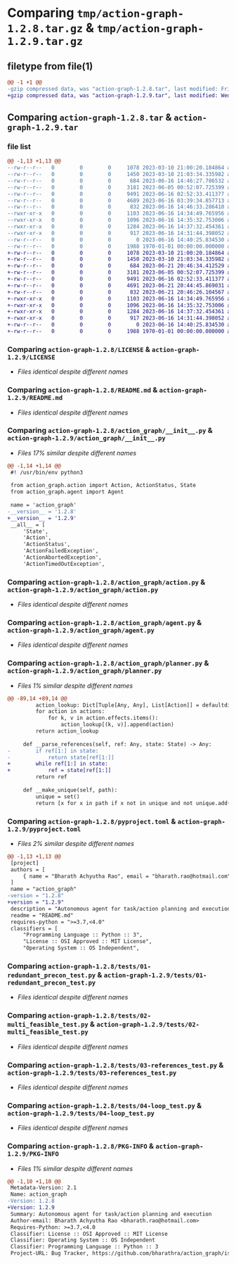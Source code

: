 # Comparing `tmp/action-graph-1.2.8.tar.gz` & `tmp/action-graph-1.2.9.tar.gz`

## filetype from file(1)

```diff
@@ -1 +1 @@
-gzip compressed data, was "action-graph-1.2.8.tar", last modified: Fri Jun 16 14:47:09 2023, max compression
+gzip compressed data, was "action-graph-1.2.9.tar", last modified: Wed Jun 21 20:48:10 2023, max compression
```

## Comparing `action-graph-1.2.8.tar` & `action-graph-1.2.9.tar`

### file list

```diff
@@ -1,13 +1,13 @@
--rw-r--r--   0        0        0     1078 2023-03-10 21:00:20.184864 action-graph-1.2.8/LICENSE
--rw-r--r--   0        0        0     1450 2023-03-10 21:03:34.335982 action-graph-1.2.8/README.md
--rw-r--r--   0        0        0      684 2023-06-16 14:46:27.786532 action-graph-1.2.8/action_graph/__init__.py
--rw-r--r--   0        0        0     3181 2023-06-05 00:52:07.725399 action-graph-1.2.8/action_graph/action.py
--rw-r--r--   0        0        0     9491 2023-06-16 02:52:33.411377 action-graph-1.2.8/action_graph/agent.py
--rw-r--r--   0        0        0     4689 2023-06-16 03:39:34.857713 action-graph-1.2.8/action_graph/planner.py
--rw-r--r--   0        0        0      832 2023-06-16 14:46:33.286410 action-graph-1.2.8/pyproject.toml
--rwxr-xr-x   0        0        0     1103 2023-06-16 14:34:49.765956 action-graph-1.2.8/tests/01-redundant_precon_test.py
--rwxr-xr-x   0        0        0     1096 2023-06-16 14:35:32.753006 action-graph-1.2.8/tests/02-multi_feasible_test.py
--rwxr-xr-x   0        0        0     1284 2023-06-16 14:37:32.454361 action-graph-1.2.8/tests/03-references_test.py
--rwxr-xr-x   0        0        0      917 2023-06-16 14:31:44.398052 action-graph-1.2.8/tests/04-loop_test.py
--rw-r--r--   0        0        0        0 2023-06-16 14:40:25.834530 action-graph-1.2.8/tests/__init__.py
--rw-r--r--   0        0        0     1988 1970-01-01 00:00:00.000000 action-graph-1.2.8/PKG-INFO
+-rw-r--r--   0        0        0     1078 2023-03-10 21:00:20.184864 action-graph-1.2.9/LICENSE
+-rw-r--r--   0        0        0     1450 2023-03-10 21:03:34.335982 action-graph-1.2.9/README.md
+-rw-r--r--   0        0        0      684 2023-06-21 20:46:34.412529 action-graph-1.2.9/action_graph/__init__.py
+-rw-r--r--   0        0        0     3181 2023-06-05 00:52:07.725399 action-graph-1.2.9/action_graph/action.py
+-rw-r--r--   0        0        0     9491 2023-06-16 02:52:33.411377 action-graph-1.2.9/action_graph/agent.py
+-rw-r--r--   0        0        0     4691 2023-06-21 20:44:45.869031 action-graph-1.2.9/action_graph/planner.py
+-rw-r--r--   0        0        0      832 2023-06-21 20:46:26.104567 action-graph-1.2.9/pyproject.toml
+-rwxr-xr-x   0        0        0     1103 2023-06-16 14:34:49.765956 action-graph-1.2.9/tests/01-redundant_precon_test.py
+-rwxr-xr-x   0        0        0     1096 2023-06-16 14:35:32.753006 action-graph-1.2.9/tests/02-multi_feasible_test.py
+-rwxr-xr-x   0        0        0     1284 2023-06-16 14:37:32.454361 action-graph-1.2.9/tests/03-references_test.py
+-rwxr-xr-x   0        0        0      917 2023-06-16 14:31:44.398052 action-graph-1.2.9/tests/04-loop_test.py
+-rw-r--r--   0        0        0        0 2023-06-16 14:40:25.834530 action-graph-1.2.9/tests/__init__.py
+-rw-r--r--   0        0        0     1988 1970-01-01 00:00:00.000000 action-graph-1.2.9/PKG-INFO
```

### Comparing `action-graph-1.2.8/LICENSE` & `action-graph-1.2.9/LICENSE`

 * *Files identical despite different names*

### Comparing `action-graph-1.2.8/README.md` & `action-graph-1.2.9/README.md`

 * *Files identical despite different names*

### Comparing `action-graph-1.2.8/action_graph/__init__.py` & `action-graph-1.2.9/action_graph/__init__.py`

 * *Files 17% similar despite different names*

```diff
@@ -1,14 +1,14 @@
 #! /usr/bin/env python3
 
 from action_graph.action import Action, ActionStatus, State
 from action_graph.agent import Agent
 
 name = 'action_graph'
-__version__ = '1.2.8'
+__version__ = '1.2.9'
 __all__ = [
     'State',
     'Action',
     'ActionStatus',
     'ActionFailedException',
     'ActionAbortedException',
     'ActionTimedOutException',
```

### Comparing `action-graph-1.2.8/action_graph/action.py` & `action-graph-1.2.9/action_graph/action.py`

 * *Files identical despite different names*

### Comparing `action-graph-1.2.8/action_graph/agent.py` & `action-graph-1.2.9/action_graph/agent.py`

 * *Files identical despite different names*

### Comparing `action-graph-1.2.8/action_graph/planner.py` & `action-graph-1.2.9/action_graph/planner.py`

 * *Files 1% similar despite different names*

```diff
@@ -89,14 +89,14 @@
         action_lookup: Dict[Tuple[Any, Any], List[Action]] = defaultdict(list)
         for action in actions:
             for k, v in action.effects.items():
                 action_lookup[(k, v)].append(action)
         return action_lookup
 
     def __parse_references(self, ref: Any, state: State) -> Any:
-        if ref[1:] in state:
-            return state[ref[1:]]
+        while ref[1:] in state:
+            ref = state[ref[1:]]
         return ref
 
     def __make_unique(self, path):
         unique = set()
         return [x for x in path if x not in unique and not unique.add(x)]
```

### Comparing `action-graph-1.2.8/pyproject.toml` & `action-graph-1.2.9/pyproject.toml`

 * *Files 2% similar despite different names*

```diff
@@ -1,13 +1,13 @@
 [project]
 authors = [
     { name = "Bharath Achyutha Rao", email = "bharath.rao@hotmail.com" },
 ]
 name = "action_graph"
-version = "1.2.8"
+version = "1.2.9"
 description = "Autonomous agent for task/action planning and execution"
 readme = "README.md"
 requires-python = ">=3.7,<4.0"
 classifiers = [
     "Programming Language :: Python :: 3",
     "License :: OSI Approved :: MIT License",
     "Operating System :: OS Independent",
```

### Comparing `action-graph-1.2.8/tests/01-redundant_precon_test.py` & `action-graph-1.2.9/tests/01-redundant_precon_test.py`

 * *Files identical despite different names*

### Comparing `action-graph-1.2.8/tests/02-multi_feasible_test.py` & `action-graph-1.2.9/tests/02-multi_feasible_test.py`

 * *Files identical despite different names*

### Comparing `action-graph-1.2.8/tests/03-references_test.py` & `action-graph-1.2.9/tests/03-references_test.py`

 * *Files identical despite different names*

### Comparing `action-graph-1.2.8/tests/04-loop_test.py` & `action-graph-1.2.9/tests/04-loop_test.py`

 * *Files identical despite different names*

### Comparing `action-graph-1.2.8/PKG-INFO` & `action-graph-1.2.9/PKG-INFO`

 * *Files 1% similar despite different names*

```diff
@@ -1,10 +1,10 @@
 Metadata-Version: 2.1
 Name: action_graph
-Version: 1.2.8
+Version: 1.2.9
 Summary: Autonomous agent for task/action planning and execution
 Author-email: Bharath Achyutha Rao <bharath.rao@hotmail.com>
 Requires-Python: >=3.7,<4.0
 Classifier: License :: OSI Approved :: MIT License
 Classifier: Operating System :: OS Independent
 Classifier: Programming Language :: Python :: 3
 Project-URL: Bug Tracker, https://github.com/bharathra/action_graph/issues
```

